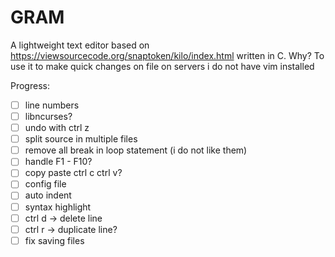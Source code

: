 # GRAM

A lightweight text editor based on https://viewsourcecode.org/snaptoken/kilo/index.html written in C. 
Why? To use it to make quick changes on file on servers i do not have vim installed

Progress:
- [ ] line numbers
- [ ] libncurses?
- [ ] undo with ctrl z
- [ ] split source in multiple files
- [ ] remove all break in loop statement (i do not like them)
- [ ] handle F1 - F10?
- [ ] copy paste ctrl c ctrl v?
- [ ] config file
- [ ] auto indent
- [ ] syntax highlight
- [ ] ctrl d -> delete line
- [ ] ctrl r -> duplicate line? 
- [ ] fix saving files